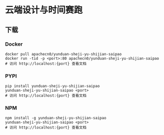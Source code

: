 # 云端设计与时间赛跑

## 下载

### Docker

```
docker pull apachecn0/yunduan-sheji-yu-shijian-saipao
docker run -tid -p <port>:80 apachecn0/yunduan-sheji-yu-shijian-saipao
# 访问 http://localhost:{port} 查看文档
```

### PYPI

```
pip install yunduan-sheji-yu-shijian-saipao
yunduan-sheji-yu-shijian-saipao <port>
# 访问 http://localhost:{port} 查看文档
```

### NPM

```
npm install -g yunduan-sheji-yu-shijian-saipao
yunduan-sheji-yu-shijian-saipao <port>
# 访问 http://localhost:{port} 查看文档
```